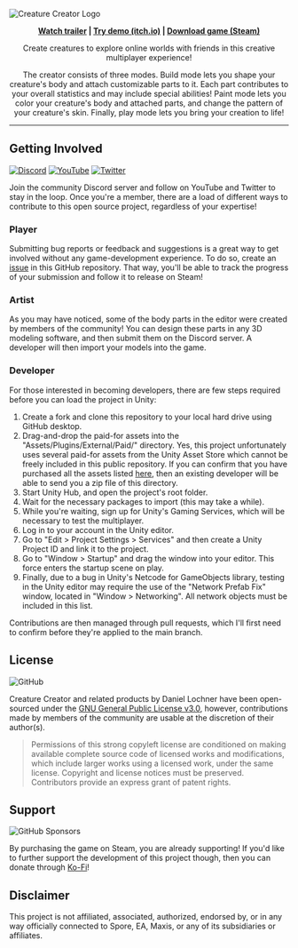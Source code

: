 ![Creature Creator Logo](./Logo.png)

<p align="center"><b><a href="https://www.youtube.com/watch?v=FgXHPeQhEXo">Watch trailer</a> | <a href="https://bit.ly/creature-creator-demo">Try demo (itch.io)</a> | <a href="https://store.steampowered.com/app/1990050/Creature_Creator">Download game (Steam)</a></b></p>

<p align="center">Create creatures to explore online worlds with friends in this creative multiplayer experience!</p>

<p align="center">The creator consists of three modes. Build mode lets you shape your creature's body and attach customizable parts to it. Each part contributes to your overall statistics and may include special abilities! Paint mode lets you color your creature's body and attached parts, and change the pattern of your creature's skin. Finally, play mode lets you bring your creation to life!</p>

---


## Getting Involved

[![Discord](https://img.shields.io/discord/648800197702320137?logo=discord&style=flat)](https://discord.com/invite/CpugBB4r7W)
[![YouTube](https://img.shields.io/youtube/channel/subscribers/UCGLR3v7NaV1t92dnzWZNSKA?logo=youtube&style=flat&label=subscribe)](https://www.youtube.com/channel/UCGLR3v7NaV1t92dnzWZNSKA?sub_confirmation=1)
[![Twitter](https://img.shields.io/twitter/follow/daniellochner?logo=twitter&style=flat&label=follow)](https://twitter.com/daniellochner)

Join the community Discord server and follow on YouTube and Twitter to stay in the loop. Once you're a member, there are a load of different ways to contribute to this open source project, regardless of your expertise!

### Player

Submitting bug reports or feedback and suggestions is a great way to get involved without any game-development experience. To do so, create an [issue](https://github.com/daniellochner/creature-creator-game/issues) in this GitHub repository. That way, you'll be able to track the progress of your submission and follow it to release on Steam!

### Artist

As you may have noticed, some of the body parts in the editor were created by members of the community! You can design these parts in any 3D modeling software, and then submit them on the Discord server. A developer will then import your models into the game.

### Developer

For those interested in becoming developers, there are few steps required before you can load the project in Unity:

  1. Create a fork and clone this repository to your local hard drive using GitHub desktop.
  2. Drag-and-drop the paid-for assets into the "Assets/Plugins/External/Paid/" directory. Yes, this project unfortunately uses several paid-for assets from the Unity Asset Store which cannot be freely included in this public repository. If you can confirm that you have purchased all the assets listed [here](https://assetstore.unity.com/lists/list-280315), then an existing developer will be able to send you a zip file of this directory.
  3. Start Unity Hub, and open the project's root folder.
  4. Wait for the necessary packages to import (this may take a while).
  5. While you're waiting, sign up for Unity's Gaming Services, which will be necessary to test the multiplayer.
  6. Log in to your account in the Unity editor.
  7. Go to "Edit > Project Settings > Services" and then create a Unity Project ID and link it to the project.
  8. Go to "Window > Startup" and drag the window into your editor. This force enters the startup scene on play.
  9. Finally, due to a bug in Unity's Netcode for GameObjects library, testing in the Unity editor may require the use of the "Network Prefab Fix" window, located in "Window > Networking". All network objects must be included in this list.

Contributions are then managed through pull requests, which I'll first need to confirm before they're applied to the main branch.



## License
![GitHub](https://img.shields.io/github/license/daniellochner/creature-creator-game?logo=github&style=flat)

Creature Creator and related products by Daniel Lochner have been open-sourced under the [GNU General Public License v3.0](./LICENSE.md), however, contributions made by members of the community are usable at the discretion of their author(s).

> Permissions of this strong copyleft license are conditioned on making available complete source code of licensed works and modifications, which include larger works using a licensed work, under the same license. Copyright and license notices must be preserved. Contributors provide an express grant of patent rights.



## Support
![GitHub Sponsors](https://img.shields.io/github/sponsors/daniellochner?logo=github&style=flat)

By purchasing the game on Steam, you are already supporting! If you'd like to further support the development of this project though, then you can donate through [Ko-Fi](https://ko-fi.com/daniellochner)!



## Disclaimer
This project is not affiliated, associated, authorized, endorsed by, or in any way officially connected to Spore, EA, Maxis, or any of its subsidiaries or affiliates.
